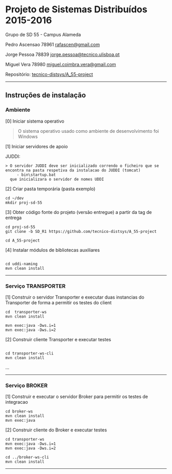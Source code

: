 # Projeto de Sistemas Distribuídos 2015-2016 #

Grupo de SD 55 - Campus Alameda


Pedro Ascensao 78961 rafascen@gmail.com

Jorge Pessoa 78839 jorge.pessoa@tecnico.ulisboa.pt

Miguel Vera 78980 miguel.coimbra.vera@gmail.com


Repositório:
[tecnico-distsys/A_55-project](https://github.com/tecnico-distsys/A_55-project/)

-------------------------------------------------------------------------------

## Instruções de instalação 


### Ambiente

[0] Iniciar sistema operativo

> O sistema operativo usado como ambiente de desenvolvimento foi Windows

[1] Iniciar servidores de apoio

JUDDI:

```
> O servidor JUDDI deve ser inicializado correndo o ficheiro que se encontra na pasta respetiva da instalacao do JUDDI (tomcat)
     - bin\startup.bat
  que inicializara o servidor de nomes UDDI

```


[2] Criar pasta temporária (pasta exemplo) 

```
cd ~/dev 
mkdir proj-sd-55 

```

[3] Obter código fonte do projeto (versão entregue) a partir da tag de entrega 

```
cd proj-sd-55
git clone -b SD_R1 https://github.com/tecnico-distsys/A_55-project  

cd A_55-project

```

[4] Instalar módulos de bibliotecas auxiliares

```

cd uddi-naming
mvn clean install

```

-------------------------------------------------------------------------------

### Serviço TRANSPORTER

[1] Construir o servidor Transporter e executar duas instancias do Transporter de forma a permitir os testes do client

```
cd  transporter-ws
mvn clean install

mvn exec:java -Dws.i=1
mvn exec:java -Dws.i=2

```

[2] Construir cliente Transporter e executar testes

```

cd transporter-ws-cli
mvn clean install

```

...


-------------------------------------------------------------------------------

### Serviço BROKER

[1] Construir e executar o servidor Broker para permitir os testes de integracao

```
cd broker-ws
mvn clean install
mvn exec:java

```


[2] Construir cliente do Broker e executar testes

```
cd transporter-ws
mvn exec:java -Dws.i=1
mvn exec:java -Dws.i=2

cd ../broker-ws-cli
mvn clean install

```

-------------------------------------------------------------------------------
